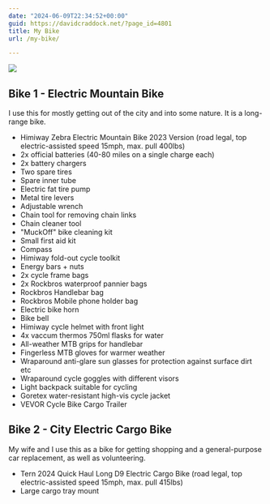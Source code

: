 ```yaml
---
date: "2024-06-09T22:34:52+00:00"
guid: https://davidcraddock.net/?page_id=4801
title: My Bike
url: /my-bike/

---
```

[![](/wp-content/uploads/2024/06/himiway.jpg)](/wp-content/uploads/2024/06/himiway.jpg)

## Bike 1 - Electric Mountain Bike

I use this for mostly getting out of the city and into some nature. It is a long-range bike.

- Himiway Zebra Electric Mountain Bike 2023 Version (road legal, top electric-assisted speed 15mph, max. pull 400lbs)
- 2x official batteries (40-80 miles on a single charge each)
- 2x battery chargers
- Two spare tires
- Spare inner tube
- Electric fat tire pump
- Metal tire levers
- Adjustable wrench
- Chain tool for removing chain links
- Chain cleaner tool
- "MuckOff" bike cleaning kit
- Small first aid kit
- Compass
- Himiway fold-out cycle toolkit
- Energy bars + nuts
- 2x cycle frame bags
- 2x Rockbros waterproof pannier bags
- Rockbros Handlebar bag
- Rockbros Mobile phone holder bag
- Electric bike horn
- Bike bell
- Himiway cycle helmet with front light
- 4x vaccum thermos 750ml flasks for water
- All-weather MTB grips for handlebar
- Fingerless MTB gloves for warmer weather
- Wraparound anti-glare sun glasses for protection against surface dirt etc
- Wraparound cycle goggles with different visors
- Light backpack suitable for cycling
- Goretex water-resistant high-vis cycle jacket
- VEVOR Cycle Bike Cargo Trailer

## Bike 2 - City Electric Cargo Bike

My wife and I use this as a bike for getting shopping and a general-purpose car replacement, as well as volunteering.

- Tern 2024 Quick Haul Long D9 Electric Cargo Bike (road legal, top electric-assisted speed 15mph, max. pull 415lbs)
- Large cargo tray mount


